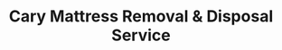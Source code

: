 ---
layout: location.njk
title: Cary Mattress Removal & Disposal Service
description: Professional mattress removal in Cary, NC. Next-day pickup  Licensed, insured, and eco-friendly serving Research Triangle tech professionals.
permalink: /mattress-removal/north-carolina/raleigh/cary/
city: Cary
state: North Carolina
stateSlug: north-carolina
parentMetro: Raleigh
coordinates:
  lat: 35.7915
  lng: -78.7811
pricing:
  startingPrice: 125
  single: 125
  queen: 125
  king: 135
  boxSpring: 30
neighborhoods:
  - name: "Downtown Cary"
    zipCodes: ["27511"]
  - name: "SAS Campus Area"
    zipCodes: ["27513"]
  - name: "Regency Park"
    zipCodes: ["27518"]
  - name: "Prestonwood"
    zipCodes: ["27513"]
  - name: "MacGregor Village"
    zipCodes: ["27511"]
  - name: "Weston"
    zipCodes: ["27519"]
  - name: "Amberly"
    zipCodes: ["27518"]
  - name: "Lochmere"
    zipCodes: ["27518"]
  - name: "Preston"
    zipCodes: ["27607"]
  - name: "Cary Park"
    zipCodes: ["27511"]
  - name: "Swift Creek"
    zipCodes: ["27513"]
  - name: "Chapel Hill Road"
    zipCodes: ["27513"]
  - name: "Kildaire Farm Road"
    zipCodes: ["27511"]
  - name: "Crossroads"
    zipCodes: ["27518"]
  - name: "Carpenter"
    zipCodes: ["27519"]
zipCodes: 
  - "27511"
  - "27513"
  - "27518"
  - "27519"
  - "27607"
recyclingPartners:
  - "Wake County Multi-Material Recycling Facilities"
  - "North Wake Multi-Material Recycling Facility"
  - "Wake County Solid Waste Management"
localRegulations: "Cary mattress disposal requires coordination with Wake County Solid Waste Management at 919-856-7400. Town does not provide curbside mattress pickup - residents must use Wake County facilities or private services. North Wake Multi-Material Recycling Facility at 9029 Deponie Drive, Raleigh accepts some materials but mattresses require special arrangements. Wake County operates three Multi-Material Recycling Facilities but encourages private pickup services for bulky items like mattresses."
nearbyCities:
  - name: "Raleigh"
    distance: "12 miles"
    isSuburb: false
  - name: "Durham"
    distance: "25 miles"
    isSuburb: false
reviews:
  count: 194
  featured:
    - reviewer: "SAS Employee"
      rating: 5
      text: "Perfect scheduling around my tech industry hours. They picked up our mattresses during lunch break and handled everything professionally."
      neighborhood: "SAS Campus Area"
    - reviewer: "Research Triangle Professional"
      rating: 5  
      text: "Excellent service! Much easier than dealing with Wake County facilities."
      neighborhood: "Preston"
    - reviewer: "Lochmere Resident"
      rating: 5
      text: "We moved to Cary two years ago when my husband got a position at one of the Research Triangle Park companies. Finding reliable home services in this tech-focused area has been surprisingly challenging, but this mattress removal service exceeded our expectations. They scheduled around our busy work schedules at different RTP companies, arrived exactly on time for our Saturday morning appointment, and professionally removed both our king mattress and box spring without any hassle. The $165 total was completely reasonable compared to trying to navigate Wake County's disposal system ourselves, especially since we both work long hours and don't have time for facility trips. The crew understood the upscale neighborhood requirements and treated our home with the respect you'd expect in Lochmere. Great service for busy professionals."
      neighborhood: "Lochmere"
faqs:
  - question: "How quickly can you remove mattresses in Cary?"
    answer: "We provide next-day service throughout Cary and can coordinate around Research Triangle tech industry schedules and professional work hours."
  - question: "Do you serve all Cary neighborhoods?"
    answer: "Yes, we provide comprehensive coverage from SAS campus area to Lochmere, Preston, Regency Park, Prestonwood, and all Cary communities."
  - question: "What's included in your $125 Cary pickup fee?"
    answer: "Base price covers pickup, loading, transportation, and eco-friendly recycling for one mattress. Box springs add $30 each."
  - question: "How does this compare to Wake County facility options?"
    answer: "Our service eliminates trips to Wake County facilities and navigating their limited mattress disposal options. We provide convenient door-to-door pickup when you need it."
  - question: "Can you coordinate with tech industry work schedules?"
    answer: "Absolutely. We understand Research Triangle professional schedules and can accommodate early morning, evening, or weekend pickups for busy tech workers."
  - question: "Are you licensed for waste removal in Wake County?"
    answer: "We maintain all required North Carolina and Wake County permits with comprehensive insurance coverage for residential services."
  - question: "Do you serve Research Triangle Park area professionals?"
    answer: "Our team understands the demanding schedules of RTP professionals and provides flexible pickup times that work around tech industry hours."
  - question: "What payment methods do you accept in Cary?"
    answer: "We accept cash, all major credit cards, and provide invoicing for tech companies and Research Triangle businesses."
schema:
  "@type": "LocalBusiness"
  name: "A Bedder World Cary"
  address:
    "@type": "PostalAddress"
    addressLocality: "Cary"
    addressRegion: "NC"
    addressCountry: "US"
  geo:
    "@type": "GeoCoordinates" 
    latitude: 35.7915
    longitude: -78.7811
  telephone: "(720) 263-6094"
  priceRange: "$125-$180"
  aggregateRating:
    "@type": "AggregateRating"
    ratingValue: 4.9
    reviewCount: 194
pageContent:
  heroDescription: "Professional mattress disposal serving Research Triangle tech professionals and Cary residents. Part of our nationwide network that has recycled over 1 million mattresses, we provide next-day pickup with transparent pricing "
  
  aboutService: "We provide professional mattress removal throughout Cary with next-day pickup  Our service eliminates the complexity of Wake County's waste disposal system, providing convenient door-to-door pickup instead of navigating limited county facility options that don't handle mattresses efficiently. We coordinate with Cary's professional schedules, from SAS Institute tech workers to Research Triangle Park employees, ensuring pickup times that work for busy families. Our team provides professional service throughout all Cary neighborhoods, handling logistics for any area from established communities to newer developments. Every mattress we collect joins our nationwide network that has successfully diverted over 1 million mattresses from landfills, with 80% of materials recovered for reuse including steel springs, foam, and fabric components."

  serviceAreasIntro: "We provide mattress pickup service throughout all Cary neighborhoods across ZIP codes 27511, 27513, 27518, 27519, and 27607, handling logistics for any area's characteristics. Our team schedules pickups around Research Triangle work schedules, accommodating tech industry hours and professional schedules to ensure convenient service for all residents."

  regulationsCompliance: "We handle all waste disposal challenges so Cary residents don't have to navigate Wake County's complex facility system or call 919-856-7400 for limited disposal options. Our licensed service eliminates trips to the North Wake Multi-Material Recycling Facility in Raleigh and confusion over which Wake County facilities accept different materials. While the county operates three facilities, none efficiently handle mattresses, requiring special arrangements that we manage completely. Our team maintains all necessary permits and insurance coverage, providing compliant mattress removal throughout Cary neighborhoods."

  environmentalImpact: "Our mattress recycling service supports Cary's environmental initiatives by diverting waste from Wake County's landfill system. As part of our nationwide network that has recycled over 1 million mattresses, we ensure 80% of components get recovered for reuse rather than adding to local landfill capacity. Steel springs return to manufacturing processes, foam becomes carpet padding, and fabric gets repurposed into new products. This responsible disposal approach provides Cary residents with a convenient, eco-friendly alternative to county waste facilities."

  howItWorksScheduling: "Call or book online for next-day service throughout Cary and Wake County. We coordinate with tech industry schedules, professional work hours, and family preferences."

  howItWorksService: "Our licensed team provides efficient pickup service throughout Cary, handling all county disposal requirements so you don't have to. We coordinate logistics for any neighborhood layout and work around your busy schedule."

  howItWorksDisposal: "Every mattress joins our nationwide recycling network that has processed over 1 million mattresses. Materials go to approved facilities where components get recovered for reuse, providing Cary residents with responsible disposal that supports environmental sustainability."

  sidebarStats:
    mattressesRemoved: "2,700"
---